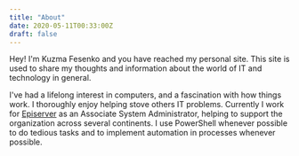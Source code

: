 ```yaml
---
title: "About"
date: 2020-05-11T00:33:00Z
draft: false
---
```


Hey! I'm Kuzma Fesenko and you have reached my personal site. This site is used to share my thoughts and information about the world of IT and technology in general.

I've had a lifelong interest in computers, and a fascination with how things work. I thoroughly enjoy helping stove others IT problems. Currently I work for [Episerver](https://www.episerver.com/) as an Associate System Administrator, helping to support the organization across several continents. I use PowerShell whenever possible to do tedious tasks and to implement automation in processes whenever possible.
